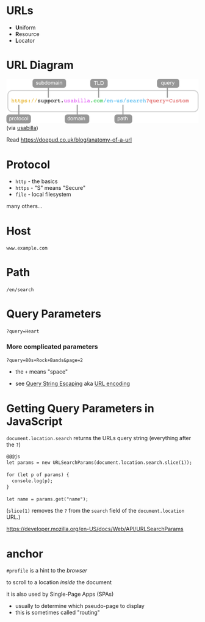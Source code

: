 # URLs

* **U**niform
* **R**esource
* **L**ocator

# URL Diagram

![URL diagram](url_path.png)
(via [usabilla](https://support.usabilla.com/hc/en-us/articles/115000046145-Target-visitors-on-a-particular-page-URL-vs-Path))

Read <https://doepud.co.uk/blog/anatomy-of-a-url>

# Protocol

* `http` - the basics
* `https` - "S" means "Secure"
* `file` - local filesystem

many others...

# Host

`www.example.com`

# Path

`/en/search`

# Query Parameters

`?query=Heart`

### More complicated parameters

`?query=80s+Rock+Bands&page=2`

* the `+` means "space"

* see [Query String Escaping](https://en.wikipedia.org/wiki/Query_string) aka [URL encoding](https://en.wikipedia.org/wiki/Percent-encoding)

# Getting Query Parameters in JavaScript

`document.location.search` returns the URLs query string (everything after the `?`)

```
@@@js
let params = new URLSearchParams(document.location.search.slice(1));

for (let p of params) {
  console.log(p);
}

let name = params.get("name");
```

(`slice(1)` removes the `?` from the `search` field of the `document.location` URL.)

https://developer.mozilla.org/en-US/docs/Web/API/URLSearchParams

# anchor

`#profile` is a hint to the *browser*

to scroll to a location *inside* the document

it is also used by Single-Page Apps (SPAs) 
  * usually to determine which pseudo-page to display
  * this is sometimes called "routing"

